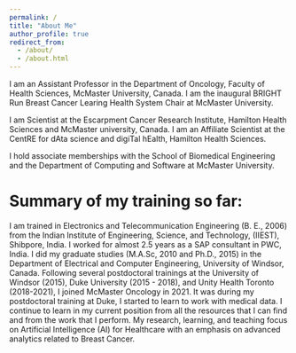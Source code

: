 ```yaml
---
permalink: /
title: "About Me"
author_profile: true
redirect_from: 
  - /about/
  - /about.html
---
```


I am an Assistant Professor in the Department of Oncology, Faculty of Health Sciences, McMaster University, Canada. 
I am the inaugural BRIGHT Run Breast Cancer Learing Health System Chair at McMaster University. 

I am Scientist at the Escarpment Cancer Research Institute, Hamilton Health Sciences and McMaster university, Canada. I am an Affiliate Scientist at the CentRE for dAta science and digiTal hEalth, Hamilton Health Sciences.

I hold associate memberships with the School of Biomedical Engineering and the Department of Computing and Software at McMaster University. 

Summary of my training so far:
======
I am trained in Electronics and Telecommunication Engineering (B. E., 2006) from the Indian Institute of Engineering, Science, and Technology, (IIEST), Shibpore, India. I worked for almost 2.5 years as a SAP consultant in PWC, India. 
I did my graduate studies (M.A.Sc, 2010 and Ph.D., 2015) in the Department of Electrical and Computer Engineering, University of Windsor, Canada. Following several postdoctoral trainings at the University of Windsor (2015), Duke University (2015 - 2018), and Unity Health Toronto (2018-2021), I joined McMaster Oncology in 2021.
It was during my postdoctoral training at Duke, I started to learn to work with medical data. 
I continue to learn in my current position from all the resources that I can find and from the work that I perform. My research, learning, and teaching focus on Artificial Intelligence (AI) for Healthcare with an emphasis on advanced analytics related to Breast Cancer.

